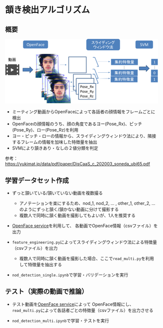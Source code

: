 頷き検出アルゴリズム
=========================

概要
------

<img src="./img/flow.png" width="600px">

- ミーティング動画からOpenFaceによって各話者の顔情報をフレームごとに検出
- OpenFaceの顔情報のうち、顔の角度であるヨー(Pose_Rx)、ピッチ(Pose_Ry)、ロー(Pose_Rz)を利用
- ヨー・ピッチ・ローの情報から、スライディングウィンドウ法により、隣接するフレームの情報を加味した特徴量を抽出
- SVMにより頷きあり・なしの２値分類を判定

参考：https://yukimat.jp/data/pdf/paper/DisCaaS_c_202003_soneda_ubi65.pdf

学習データセット作成
-----

- ずっと頷いている/頷いていない動画を複数撮る
    - アノテーションを楽にするため、nod_1, nod_2, ... , other_1, other_2, ...のようにずっと頷く/頷かない動画に分けて撮影する
    - 複数人で同時に頷く動画を撮影してもよいが、1人を推奨する

- [OpenFace service](https://github.com/jeffshee/icer/tree/honda_openface/openface_preprocess)を利用して、
各動画でOpenFace情報（csvファイル）を出力

- `feature_engineering.py`によってスライディングウィンドウ法による特徴量（csvファイル）を出力
    - 複数人で同時に頷く動画を撮影した場合、ここで`read_multi.py`を利用して特徴量を抽出する

- `nod_detection_single.ipynb`で学習・バリデーションを実行

テスト（実際の動画で推論）
-----

- テスト動画を[OpenFace service](https://github.com/jeffshee/icer/tree/honda_openface/openface_preprocess)によって
OpenFace情報にし、`read_multi.py`によって各話者ごとの特徴量（csvファイル）を出力させる

- `nod_detection_multi.ipynb`で学習・テストを実行

